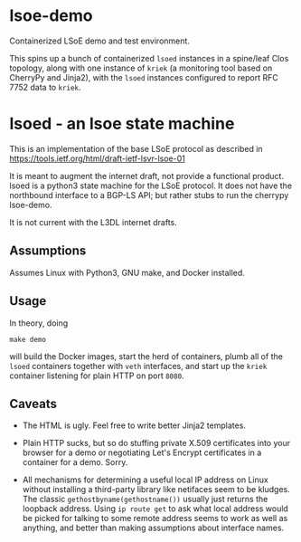 lsoe-demo
=========

Containerized LSoE demo and test environment.

This spins up a bunch of containerized `lsoed` instances in a
spine/leaf Clos topology, along with one instance of `kriek` (a
monitoring tool based on CherryPy and Jinja2), with the `lsoed`
instances configured to report RFC 7752 data to `kriek`.

lsoed - an lsoe state machine
=============================

This is an implementation of the base LSoE protocol as described in
https://tools.ietf.org/html/draft-ietf-lsvr-lsoe-01

It is meant to augment the internet draft, not provide a functional
product.  lsoed is a python3 state machine for the LSoE protocol.  It
does not have the northbound interface to a BGP-LS API; but rather
stubs to run the cherrypy lsoe-demo.

It is not current with the L3DL internet drafts.

Assumptions
-----------

Assumes Linux with Python3, GNU make, and Docker installed.

Usage
-----

In theory, doing

```
make demo
```

will build the Docker images, start the herd of containers, plumb all
of the `lsoed` containers together with `veth` interfaces, and start
up the `kriek` container listening for plain HTTP on port `8080`.

Caveats
-------

* The HTML is ugly.  Feel free to write better Jinja2 templates.

* Plain HTTP sucks, but so do stuffing private X.509 certificates
  into your browser for a demo or negotiating Let's Encrypt
  certificates in a container for a demo.  Sorry.

* All mechanisms for determining a useful local IP address on Linux
  without installing a third-party library like netifaces seem to be
  kludges.  The classic `gethostbyname(gethostname())` usually just
  returns the loopback address.  Using `ip route get` to ask what
  local address would be picked for talking to some remote address
  seems to work as well as anything, and better than making
  assumptions about interface names.
